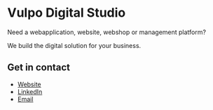 # Vulpo Digital Studio

Need a webapplication, website, webshop or management platform?

We build the digital solution for your business.

## Get in contact

- [Website](https://vulpo.be)
- [LinkedIn](https://be.linkedin.com/company/vulpo-webdesign)
- [Email](mailto:info@vulpo.be)